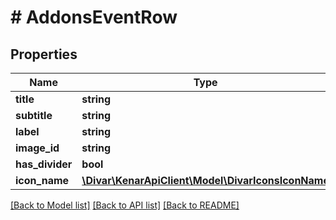 # # AddonsEventRow

## Properties

Name | Type | Description | Notes
------------ | ------------- | ------------- | -------------
**title** | **string** |  | [optional]
**subtitle** | **string** |  | [optional]
**label** | **string** |  | [optional]
**image_id** | **string** |  | [optional]
**has_divider** | **bool** |  | [optional]
**icon_name** | [**\Divar\KenarApiClient\Model\DivarIconsIconName**](DivarIconsIconName.md) |  | [optional]

[[Back to Model list]](../../README.md#models) [[Back to API list]](../../README.md#endpoints) [[Back to README]](../../README.md)
